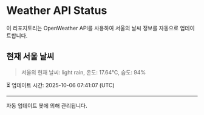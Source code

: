 
# Weather API Status

이 리포지토리는 OpenWeather API를 사용하여 서울의 날씨 정보를 자동으로 업데이트합니다.

## 현재 서울 날씨
> 서울의 현재 날씨: light rain, 온도: 17.64°C, 습도: 94%

⏳ 업데이트 시간: 2025-10-06 07:41:07 (UTC)

---
자동 업데이트 봇에 의해 관리됩니다.
